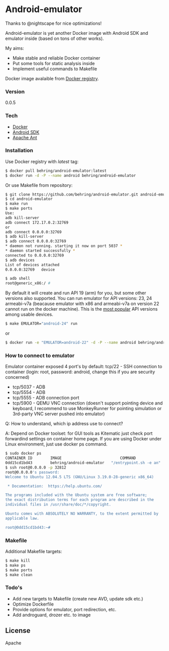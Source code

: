# Android-emulator

Thanks to @nightscape for nice optimizations!

Android-emulator is yet another Docker image with Android SDK and emulator inside (based on tons of other works).

My aims:

  - Make stable and reliable Docker container
  - Put some tools for static analysis inside
  - Implement useful commands to Makefile

Docker image avalaible from [Docker registry].

### Version
0.0.5

### Tech

* [Docker]
* [Android SDK]
* [Apache Ant]

### Installation

Use Docker registry with *latest* tag:

```sh
$ docker pull behring/android-emulator:latest
$ docker run -d -P --name android behring/android-emulator 
```
Or use Makefile from repository:

```sh
$ git clone https://github.com/behring/android-emulator.git android-emulator
$ cd android-emulator
$ make run
$ make ports
Use:
adb kill-server
adb connect 172.17.0.2:32769
or
adb connect 0.0.0.0:32769
$ adb kill-server
$ adb connect 0.0.0.0:32769
* daemon not running. starting it now on port 5037 *
* daemon started successfully *
connected to 0.0.0.0:32769
$ adb devices
List of devices attached
0.0.0.0:32769   device

$ adb shell
root@generic_x86:/ #
```
By default it will create and run API 19 (arm) for you, but some other versions also supported. You can run emulator for API versions: 23, 24 armeabi-v7a (beacause emulator with x86 and armeabi-v7a on version 22 cannot run on the docker machine). This is the [most popular] API versions among usable devices.

```sh
$ make EMULATOR="android-24" run
```
or
```sh
$ docker run -e "EMULATOR=android-22" -d -P --name android behring/android-emulator
```

### How to connect to emulator

Emulator container exposed 4 port's by default:
tcp/22 - SSH connection to container (login: root, password: android, change this if you are security concerned)

* tcp/5037 - ADB
* tcp/5554 - ADB
* tcp/5555 - ADB connection port
* tcp/5900 - QEMU VNC connection (doesn't support pointing device and keyboard, I recommend to use MonkeyRunner for pointing simulation or 3rd-party VNC server pushed into emulator)

Q: How to understand, which ip address use to connect?

A: Depend on Docker toolset: for GUI tools as Kitematic just check port forwardind settings on container home page. If you are using Docker under Linux environment, just use docker ps command.

```sh
$ sudo docker ps
CONTAINER ID        IMAGE                          COMMAND                  CREATED             STATUS              PORTS                                                                                                                       NAMES
0dd15cd1bd43        behring/android-emulator   "/entrypoint.sh -e an"   6 days ago          Up 6 days           0.0.0.0:32812->22/tcp, 0.0.0.0:32811->5037/tcp, 0.0.0.0:32810->5554/tcp, 0.0.0.0:32809->5555/tcp, 0.0.0.0:32808->5900/tcp   android
$ ssh root@0.0.0.0 -p 32812
root@0.0.0.0's password:
Welcome to Ubuntu 12.04.5 LTS (GNU/Linux 3.19.0-28-generic x86_64)

 * Documentation:  https://help.ubuntu.com/

The programs included with the Ubuntu system are free software;
the exact distribution terms for each program are described in the
individual files in /usr/share/doc/*/copyright.

Ubuntu comes with ABSOLUTELY NO WARRANTY, to the extent permitted by
applicable law.

root@0dd15cd1bd43:~#
```

### Makefile

Additional Makefile targets:

```sh
$ make kill
$ make ps
$ make ports
$ make clean
```

### Todo's

 - Add new targets to Makefile (create new AVD, update sdk etc.)
 - Optimize Dockerfile
 - Provide options for emulator, port redirection, etc.
 - Add androguard, drozer etc. to image

License
----

Apache

[Docker registry]:https://registry.hub.docker.com/u/behring/android-emulator/
[Docker]:https://www.docker.com
[Android SDK]:https://developer.android.com/sdk/index.html
[Apache Ant]:http://ant.apache.org
[most popular]:https://developer.android.com/about/dashboards/index.html?utm_source=suzunone


